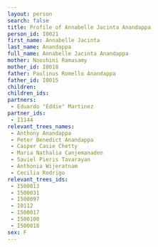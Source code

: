 ```yaml
---
layout: person
search: false
title: Profile of Annabelle Jacinta Anandappa
person_id: I0021
first_name: Annabelle Jacinta
last_name: Anandappa
full_name: Annabelle Jacinta Anandappa
mother: Nooshini Ramasamy
mother_id: I0018
father: Paulinus Romello Anandappa
father_id: I0015
children:
children_ids:
partners:
 - Eduardo "Eddie" Martinez
partner_ids:
 - I1144
relevant_trees_names:
 - Anthony Anandappa
 - Peter Benedict Anandappa
 - Casper Casie Chetty
 - Maria Nathalia Canjemanaden
 - Saviel Pieris Tavarayan
 - Anthonia Wijeratnam
 - Cecilia Rodrigo
relevant_trees_ids:
 - I500013
 - I500031
 - I500097
 - I0112
 - I500017
 - I500100
 - I500018
sex: F
---
```


